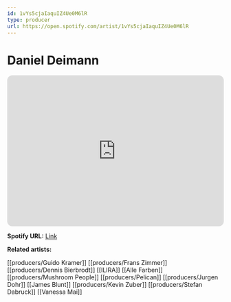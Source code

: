 ```yaml
---
id: 1vYs5cjaIaquIZ4Ue0M6lR
type: producer
url: https://open.spotify.com/artist/1vYs5cjaIaquIZ4Ue0M6lR
---
```

# Daniel Deimann

<iframe style="border-radius:12px" src="https://open.spotify.com/embed/artist/1vYs5cjaIaquIZ4Ue0M6lR" width="100%" height="352" frameBorder="0" allowfullscreen="" allow="autoplay; clipboard-write; encrypted-media; fullscreen; picture-in-picture" loading="lazy"></iframe>

**Spotify URL:** [Link](https://open.spotify.com/artist/1vYs5cjaIaquIZ4Ue0M6lR)

**Related artists:**

[[producers/Guido Kramer]]
[[producers/Frans Zimmer]]
[[producers/Dennis Bierbrodt]]
[[ILIRA]]
[[Alle Farben]]
[[producers/Mushroom People]]
[[producers/Pelican]]
[[producers/Jurgen Dohr]]
[[James Blunt]]
[[producers/Kevin Zuber]]
[[producers/Stefan Dabruck]]
[[Vanessa Mai]]
